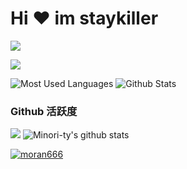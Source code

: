 # Hi ‍❤️‍ im staykiller 

<img src="https://readme-typing-svg.herokuapp.com/?lines=Welcome,%20Visitor!;Hello%20Github%20World!&font=Roboto" />

<p>
<a href="https://space.bilibili.com/580203163"><img src="https://img.shields.io/static/v1?label=Video&message=Bilibili&color=cyan"/></a>
</p>

![Most Used Languages](https://github-readme-stats.vercel.app/api/top-langs/?username=wangzirui32&theme=dark&layout=compact)
![Github Stats](https://github-readme-stats.vercel.app/api?username=moran666&show_icons=true&theme=dark&count_private=true)


### Github 活跃度

[![](https://activity-graph.herokuapp.com/graph?username=Minori-ty&theme=dracula)](https://github.com/ashutosh00710/github-readme-activity-graph)
![Minori-ty's github stats](https://github-readme-stats.vercel.app/api?username=Minori-ty&show_icons=true&theme=vue)

<p align="left">
<a href="https://github.com/ryo-ma/github-profile-trophy">
<img src="https://github-profile-trophy.vercel.app/?username=moran666" alt="moran666" />
</a>
</p>
